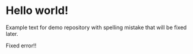 # Hello world!
Example text for demo repository with spelling mistake that will be fixed later.

Fixed error!!
